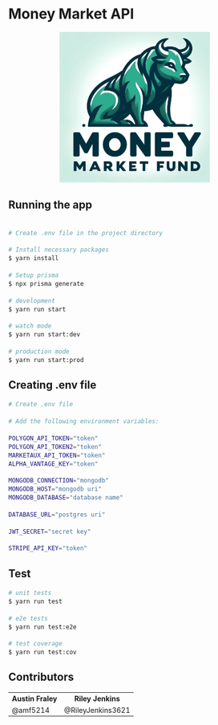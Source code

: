 # Money Market API
<p align="center">
 <img src="src/Designer.png" width="300" alt="Money Market Logo" />
</p>

## Running the app

```bash

# Create .env file in the project directory

# Install necessary packages
$ yarn install

# Setup prisma
$ npx prisma generate

# development
$ yarn run start

# watch mode
$ yarn run start:dev

# production mode
$ yarn run start:prod
```

## Creating .env file

```bash
# Create .env file

# Add the following environment variables:

POLYGON_API_TOKEN="token"
POLYGON_API_TOKEN2="token"
MARKETAUX_API_TOKEN="token"
ALPHA_VANTAGE_KEY="token"

MONGODB_CONNECTION="mongodb"
MONGODB_HOST="mongodb uri"
MONGODB_DATABASE="database name"

DATABASE_URL="postgres uri"

JWT_SECRET="secret key"

STRIPE_API_KEY="token"
```

## Test

```bash
# unit tests
$ yarn run test

# e2e tests
$ yarn run test:e2e

# test coverage
$ yarn run test:cov
```

## Contributors

<table>
    <tr>
        <th>Austin Fraley</th>
        <th>Riley Jenkins</th>
    </tr>
    <tr>
        <td>@amf5214</td>
        <td>@RileyJenkins3621</td>
    </tr>
</table>


